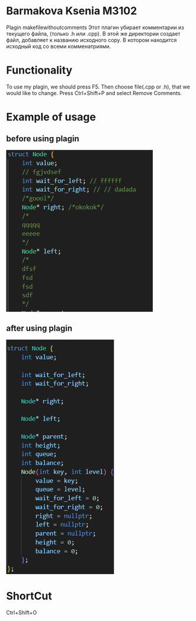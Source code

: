# Barmakova Ksenia M3102
Plagin makefilewithoutcomments
Этот плагин убирает комментарии из текущего файла, (только .h или .cpp). В этой же директории создает файл, добавляет к названию исходного copy. В котором находится исходный код со всеми комменатриями.
# Functionality
To use my plagin, we should press F5. Then choose file(.cpp or .h), that we would like to change. Press Ctrl+Shift+P and select Remove Comments.
# Example of usage 
## before using plagin 
![alt text](image-1.png)
## after using plagin 
![alt text](image-2.png)
# ShortCut
Ctrl+Shift+O